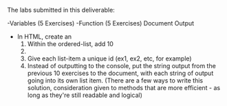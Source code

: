 The labs submitted in this deliverable:

-Variables (5 Exercises)
-Function (5 Exercises)
Document Output
- In HTML, create an <ol>
- Within the ordered-list, add 10 <li>
- Give each list-item a unique id (ex1, ex2, etc, for example)
- Instead of outputting to the console, put the string output from the previous 10    exercises to the document, with each string of output going into its own list item. (There are a few ways to write this solution, consideration given to methods that are more efficient - as long as they're still readable and logical)
